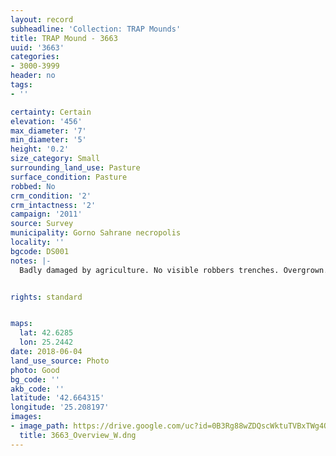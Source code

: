 ```yaml
---
layout: record
subheadline: 'Collection: TRAP Mounds'
title: TRAP Mound - 3663
uuid: '3663'
categories:
- 3000-3999
header: no
tags:
- ''

certainty: Certain
elevation: '456'
max_diameter: '7'
min_diameter: '5'
height: '0.2'
size_category: Small
surrounding_land_use: Pasture
surface_condition: Pasture
robbed: No
crm_condition: '2'
crm_intactness: '2'
campaign: '2011'
source: Survey
municipality: Gorno Sahrane necropolis
locality: ''
bgcode: DS001
notes: |-
  Badly damaged by agriculture. No visible robbers trenches. Overgrown.


rights: standard


maps:
  lat: 42.6285
  lon: 25.2442
date: 2018-06-04
land_use_source: Photo
photo: Good
bg_code: ''
akb_code: ''
latitude: '42.664315'
longitude: '25.208197'
images:
- image_path: https://drive.google.com/uc?id=0B3Rg88wZDQscWktuTVBxTWg4OUk
  title: 3663_Overview_W.dng
---
```

